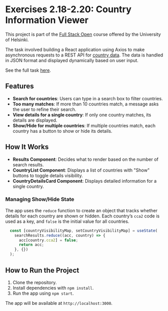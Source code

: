 # Exercises 2.18-2.20: Country Information Viewer

This project is part of the [Full Stack Open](https://fullstackopen.com/en/) course offered by the University of Helsinki.

The task involved building a React application using Axios to make asynchronous requests to a REST API for [country data](https://studies.cs.helsinki.fi/restcountries/). The data is handled in JSON format and displayed dynamically based on user input.

See the full task [here](https://fullstackopen.com/en/part2/adding_styles_to_react_app#:~:text=Exercises%202.18.%2D2.20.).


## Features

- **Search for countries**: Users can type in a search box to filter countries.
- **Too many matches**: If more than 10 countries match, a message asks the user to refine their search.
- **View details for a single country**: If only one country matches, its details are displayed.
- **Show/Hide for multiple countries**: If multiple countries match, each country has a button to show or hide its details.

## How It Works

- **Results Component**: Decides what to render based on the number of search results.
- **CountryList Component**: Displays a list of countries with "Show" buttons to toggle details visibility.
- **CountryDetailsCard Component**: Displays detailed information for a single country.

### Managing Show/Hide State

The app uses the `reduce` function to create an object that tracks whether details for each country are shown or hidden. Each country’s `cca2` code is used as a key, and `false` is the initial value for all countries.

```js
  const [countryVisibilityMap, setCountryVisibilityMap] = useState(
    searchResults.reduce((acc, country) => {
      acc[country.cca2] = false;
      return acc;
    }, {})
  );
```

## How to Run the Project

1. Clone the repository.
2. Install dependencies with `npm install`.
3. Run the app using `npm start`.

The app will be available at `http://localhost:3000`.
